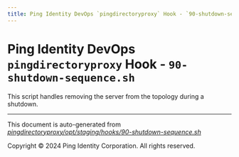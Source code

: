 ```yaml
---
title: Ping Identity DevOps `pingdirectoryproxy` Hook - `90-shutdown-sequence.sh`
---
```


# Ping Identity DevOps `pingdirectoryproxy` Hook - `90-shutdown-sequence.sh`
 This script handles removing the server from the topology during a shutdown.

---
This document is auto-generated from _[pingdirectoryproxy/opt/staging/hooks/90-shutdown-sequence.sh](https://github.com/pingidentity/pingidentity-docker-builds/blob/master/pingdirectoryproxy/opt/staging/hooks/90-shutdown-sequence.sh)_

Copyright © 2024 Ping Identity Corporation. All rights reserved.
